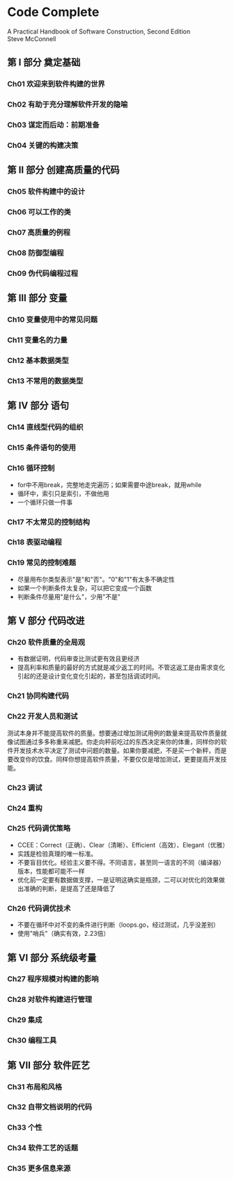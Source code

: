 # Code Complete
A Practical Handbook of Software Construction, Second Edition  
Steve McConnell

## 第 Ⅰ 部分 奠定基础
### Ch01 欢迎来到软件构建的世界
### Ch02 有助于充分理解软件开发的隐喻
### Ch03 谋定而后动：前期准备
### Ch04 关键的构建决策

## 第 Ⅱ 部分 创建高质量的代码
### Ch05 软件构建中的设计
### Ch06 可以工作的类
### Ch07 高质量的例程
### Ch08 防御型编程
### Ch09 伪代码编程过程

## 第 Ⅲ 部分 变量
### Ch10 变量使用中的常见问题
### Ch11 变量名的力量
### Ch12 基本数据类型
### Ch13 不常用的数据类型

## 第 Ⅳ 部分 语句
### Ch14 直线型代码的组织
### Ch15 条件语句的使用
### Ch16 循环控制
- for中不用break，完整地走完遍历；如果需要中途break，就用while 
- 循环中，索引只是索引，不做他用 
- 一个循环只做一件事 

### Ch17 不太常见的控制结构
### Ch18 表驱动编程
### Ch19 常见的控制难题
- 尽量用布尔类型表示"是"和"否"。"0"和"1"有太多不确定性
- 如果一个判断条件太复杂，可以把它变成一个函数
- 判断条件尽量用"是什么"，少用"不是"

## 第 Ⅴ 部分 代码改进
### Ch20 软件质量的全局观
- 有数据证明，代码审查比测试更有效且更经济
- 提高利率和质量的最好的方式就是减少返工的时间。不管这返工是由需求变化引起的还是设计变化变化引起的，甚至包括调试时间。

### Ch21 协同构建代码
### Ch22 开发人员和测试
测试本身并不能提高软件的质量。想要通过增加测试用例的数量来提高软件质量就像试图通过多多称重来减肥。你走向秤前吃过的东西决定来你的体重，同样你的软件开发技术水平决定了测试中问题的数量。如果你要减肥，不是买一个新秤，而是要改变你的饮食。同样你想提高软件质量，不要仅仅是增加测试，更要提高开发技能。
### Ch23 调试
### Ch24 重构
### Ch25 代码调优策略
- CCEE：Correct（正确）、Clear（清晰）、Efficient（高效）、Elegant（优雅）
- 实践是检验真理的唯一标准。
- 不要盲目优化。经验主义要不得。不同语言，甚至同一语言的不同（编译器）版本，性能都可能不一样
- 优化前一定要有数据做支撑，一是证明这确实是瓶颈，二可以对优化的效果做出准确的判断，是提高了还是降低了

### Ch26 代码调优技术
- 不要在循环中对不变的条件进行判断（loops.go，经过测试，几乎没差别）
- 使用"哨兵"（确实有效，2.23倍）


## 第 Ⅵ 部分 系统级考量
### Ch27 程序规模对构建的影响
### Ch28 对软件构建进行管理
### Ch29 集成
### Ch30 编程工具

## 第 Ⅶ 部分 软件匠艺
### Ch31 布局和风格
### Ch32 自带文档说明的代码
### Ch33 个性
### Ch34 软件工艺的话题
### Ch35 更多信息来源
